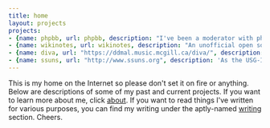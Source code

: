 ```yaml
---
title: home
layout: projects
projects:
- {name: phpbb, url: phpbb, description: "I've been a moderator with phpBB since October 2007, and am currently working on several modifications."}
- {name: wikinotes, url: wikinotes, description: "An unofficial open source wiki-based resource for the courses at McGill University. Side projects include converting to wikicode from other formats and vice versa."}
- {name: diva, url: "https://ddmal.music.mcgill.ca/diva/", description: "An open source document viewer for high-resolution scanned documents, particularly music. Spring of 2011 to present, for McGill's Department of Music Technology."}
- {name: ssuns, url: "http://www.ssuns.org", description: 'As the USG-IT for this Model UN conference at McGill, I redesigned the site and built a content management system around phpBB. The source of the site is <a href="https://www.github.com/dellsystem/ssuns-2011">available at github</a>; pull requests are welcomed.'}
---
```


This is my home on the Internet so please don't set it on fire or anything. Below are descriptions of some of my past and current projects. If you want to learn more about me, click <a href="about.html">about</a>. If you want to read things I've written for various purposes, you can find my writing under the aptly-named <a href="writing.html">writing</a> section. Cheers.
